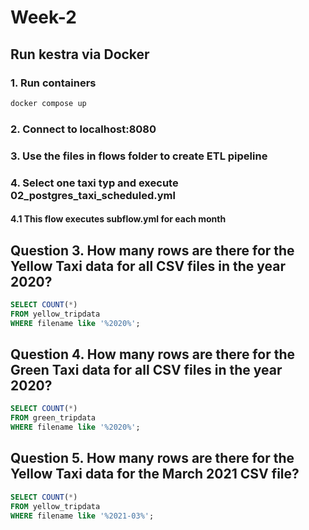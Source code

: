 # Week-2
## Run kestra via Docker
### 1. Run containers
```bash
docker compose up
```
### 2. Connect to localhost:8080
### 3. Use the files in flows folder to create ETL pipeline
### 4. Select one taxi typ and execute 02_postgres_taxi_scheduled.yml
#### 4.1 This flow executes subflow.yml for each month

## Question 3. How many rows are there for the Yellow Taxi data for all CSV files in the year 2020?
```sql
SELECT COUNT(*)
FROM yellow_tripdata
WHERE filename like '%2020%';
```
## Question 4. How many rows are there for the Green Taxi data for all CSV files in the year 2020?
```sql
SELECT COUNT(*)
FROM green_tripdata
WHERE filename like '%2020%';
```
## Question 5. How many rows are there for the Yellow Taxi data for the March 2021 CSV file?
``` sql
SELECT COUNT(*)
FROM yellow_tripdata
WHERE filename like '%2021-03%';
```
